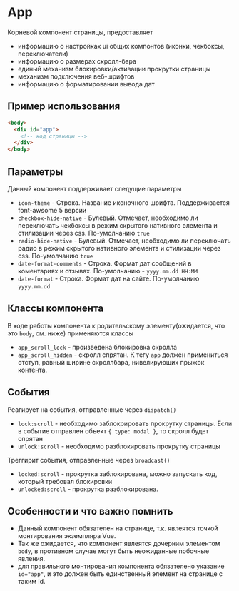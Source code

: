 # App

Корневой компонент страницы, предоставляет
* информацию о настройках ui общих компонтов (иконки, чекбоксы, переключатели)
* информацию о размерах скролл-бара
* единый механизм блокировки/активации прокрутки страницы
* механизм подключения веб-шрифтов
* информацию о форматировании вывода дат

## Пример использования

````html
<body>
  <div id="app">
    <!-- код страницы -->
  </div>
</body>
````

## Параметры

Данный компонент поддерживает следущие параметры

* `icon-theme` - Строка. Название иконочного шрифта. Поддерживается font-awsome 5 версии
* `checkbox-hide-native` - Булевый. Отмечает, необходимо ли переключать чекбоксы в режим скрытого нативного элемента и стилизации через css. По-умолчанию `true`
* `radio-hide-native` - Булевый. Отмечает, необходимо ли переключать радио в режим скрытого нативного элемента и стилизации через css. По-умолчанию `true`
* `date-format-comments` - Строка. Формат дат сообщений в коментариях и отзывах. По-умолчанию - `yyyy.mm.dd HH:MM`
* `date-format` - Строка. Формат дат на сайте. По-умолчанию `yyyy.mm.dd`

## Классы компонента

В ходе работы компонента к родительскому элементу(ожидается, что это `body`, см. ниже) применяются классы

* `app_scroll_lock` - произведена блокировка скролла
* `app_scroll_hidden` - скролл спрятан. К тегу `app` должен примениться отступ, равный ширине скроллбара, нивелирующих прыжок контента.

## События

Реагирует на события, отправленные через `dispatch()`

* `lock:scroll` - необходимо заблокрировать прокрутку страницы. Если в событие отправлен объект `{ type: modal }`, то скролл будет спрятан
* `unlock:scroll` - необходимо разблокировать прокрутку страницы

Треггирит события, отправленные через `broadcast()`

* `locked:scroll` - прокрутка заблокирована, можно запускать код, который требовал блокировки
* `unlocked:scroll` - прокрутка разблокирована.

## Особенности и что важно помнить

* Данный компонент обязателен на странице, т.к. явлеятся точкой монтирования экземпляра Vue.
* Так же ожидается, что компонент явлеятся дочерним элементом `body`, в противном случае могут быть неожиданные побочные явления.
* для правильного монтирования компонента обязателено указание `id="app"`, и это должен быть единственный элемент на странице с таким id.
